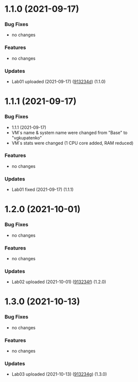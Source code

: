 # 1.1.0 (2021-09-17)


### Bug Fixes

* no changes

### Features

* no changes

### Updates

* Lab01 uploaded (2021-09-17) ([913234d](https://github.com/1032183649/InfBezLabs/tree/main/Lab01)) (1.1.0)

# 1.1.1 (2021-09-17)


### Bug Fixes

* 1.1.1 (2021-09-17)
* VM`s name & system name were changed from "Base" to "vgkupatenko"
* VM`s stats were changed (1 CPU core added, RAM reduced)

### Features

* no changes

### Updates

* Lab01 fixed (2021-09-17) (1.1.1)

# 1.2.0 (2021-10-01)


### Bug Fixes

* no changes

### Features

* no changes

### Updates

* Lab02 uploaded (2021-10-01) ([913234f](https://github.com/1032183649/InfBezLabs/tree/main/Lab02)) (1.2.0)

# 1.3.0 (2021-10-13)


### Bug Fixes

* no changes

### Features

* no changes

### Updates

* Lab03 uploaded (2021-10-13) ([913234g](https://github.com/1032183649/InfBezLabs/tree/main/Lab03)) (1.3.0)
